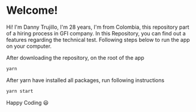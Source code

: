 # Welcome!

Hi! I'm Danny Trujillo, I'm 28 years, I'm from Colombia, this repository part of a hiring process in GFI company.
In this Repository, you can find out a features regarding the technical test. Following steps below to run the app on your computer.

After downloading the repository, on the root of the app

```sh
yarn
```
After yarn have installed all packages, run following instructions
```sh
yarn start
```

Happy Coding :smiley: